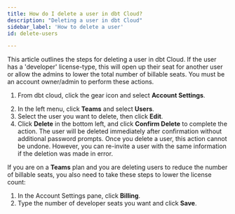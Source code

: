 ```yaml
---
title: How do I delete a user in dbt Cloud?
description: "Deleting a user in dbt Cloud"
sidebar_label: 'How to delete a user'
id: delete-users

---
```


This article outlines the steps for deleting a user in dbt Cloud. If the user has a 'developer' license-type, this will open up their seat for another user or allow the admins to lower the total number of billable seats. You must be an account owner/admin to perform these actions.

1. From  dbt cloud, click the gear icon and select **Account Settings**.

<Lightbox src="/img/docs/dbt-cloud/Navigate To Account Settings.png" title="Navigate to account settings" />

2. In the left menu, click **Teams** and select **Users**.
3. Select the user you want to delete, then click **Edit**. 
4. Click **Delete** in the bottom left, and click **Confirm Delete** to complete the action. The user will be deleted immediately after confirmation without additional password prompts. Once you delete a user, this action cannot be undone. However, you can re-invite a user with the same information if the deletion was made in error. 

<Lightbox src="/img/docs/dbt-cloud/delete_user_20221023.gif" title="Delete users" />

If you are on a **Teams** plan and you are deleting users to reduce the number of billable seats, you also need to take these steps to lower the license count:
1. In the Account Settings pane, click **Billing**. 
2. Type the number of developer seats you want and click **Save**.

<Lightbox src="/img/docs/dbt-cloud/change-developer-seats.png" title="Developer seats" />
